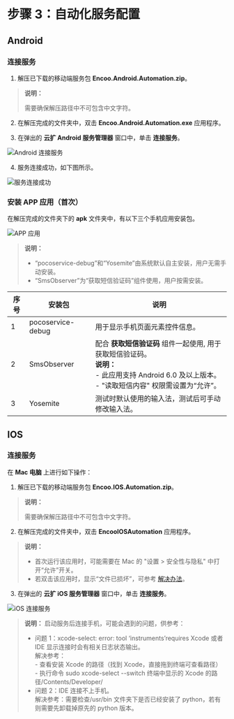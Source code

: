 # 步骤 3：自动化服务配置

## Android

### 连接服务

1. 解压已下载的移动端服务包 **Encoo.Android.Automation.zip**。

> **说明：**
>
> 需要确保解压路径中不可包含中文字符。

2. 在解压完成的文件夹中，双击 **Encoo.Android.Automation.exe** 应用程序。

3. 在弹出的 **云扩 Android 服务管理器** 窗口中，单击 **连接服务**。

![Android 连接服务](https://docimages.blob.core.chinacloudapi.cn/images/Studio/Andriodconnect20201104.png)

4. 服务连接成功，如下图所示。

![服务连接成功](https://docimages.blob.core.chinacloudapi.cn/images/Studio/serverconnectsucess20201104.png)

### 安装 APP 应用（首次）

在解压完成的文件夹下的 **apk** 文件夹中，有以下三个手机应用安装包。

![APP 应用](https://docimages.blob.core.chinacloudapi.cn/images/Studio/app20201104.png)

> **说明：**
>
>- “pocoservice-debug”和“Yosemite”由系统默认自主安装，用户无需手动安装。
>- “SmsObserver”为“获取短信验证码”组件使用，用户按需安装。

| **序号** | **安装包**        | **说明**                                               |
| -------- | ----------------- | ------------------------------------------------------ |
| 1        | pocoservice-debug | 用于显示手机页面元素控件信息。                        |
| 2        | SmsObserver       | 配合 **获取短信验证码** 组件一起使用, 用于获取短信验证码。<br> **说明：** <br>- 此应用支持 Android 6.0 及以上版本。<br>- "读取短信内容" 权限需设置为“允许”。 |
| 3        | Yosemite          | 测试时默认使用的输入法，测试后可手动修改输入法。       |

## IOS

### 连接服务

在 **Mac 电脑** 上进行如下操作：

1. 解压已下载的移动端服务包 **Encoo.IOS.Automation.zip**。

> **说明：**
>
> 需要确保解压路径中不可包含中文字符。

2. 在解压完成的文件夹中，双击 **EncooIOSAutomation** 应用程序。
> **说明：**
>- 首次运行该应用时，可能需要在 Mac 的 "设置 > 安全性与隐私" 中打开“允许”开关。
>- 若双击该应用时，显示“文件已损坏”，可参考 [解决办法](https://www.macdo.cn/925.html)。

3. 在弹出的 **云扩 iOS 服务管理器** 窗口中，单击 **连接服务**。

![iOS 连接服务](https://docimages.blob.core.chinacloudapi.cn/images/Studio/iosconnect20201104.png)

> **说明：**
> 启动服务后连接手机，可能会遇到的问题，供参考：
>  - 问题 1：xcode-select: error: tool ‘instruments’requires Xcode 或者 IDE 显示连接时会有相关日志状态输出。
>  <br> 解决参考：
 >  <br> - 查看安装 Xcode 的路径（找到 Xcode，直接拖到终端可查看路径）
 >  <br> -  执行命令 sudo xcode-select --switch 终端中显示的 Xcode 的路径/Contents/Developer/
 > - 问题 2：IDE 连接不上手机。
 > <br> 解决参考：需要检查/usr/bin 文件夹下是否已经安装了 python，若有则需要先卸载掉原先的 python 版本。